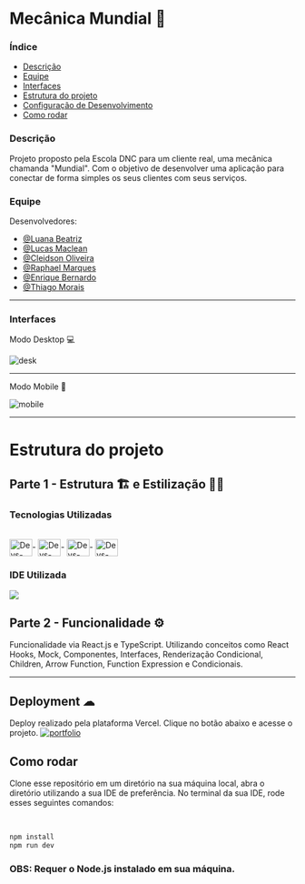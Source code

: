 # Mecânica Mundial 🚗

### Índice
<ul>
  <a href="#descrição"><li>Descrição</li></a>
  <a href="#equipe"><li>Equipe</li></a>
  <a href="#interfaces"><li>Interfaces</li></a>
  <a href="#estrutura-do-projeto"><li>Estrutura do projeto</li></a>
  <a href="#deployment-"><li>Configuração de Desenvolvimento</li></a>
  <a href="#como-rodar"><li>Como rodar</li></a>
</ul>

### Descrição
Projeto proposto pela Escola DNC para um cliente real, uma mecânica chamanda "Mundial". Com o objetivo de desenvolver uma aplicação para conectar de forma simples os seus clientes com seus serviços.

### Equipe
Desenvolvedores: 
- [@Luana Beatriz](https://github.com/lubias)
- [@Lucas Maclean](https://www.github.com/osmaclean)
- [@Cleidson Oliveira](https://github.com/Cleidson-Oliveira/mecanica-mundial)
- [@Raphael Marques](https://github.com/RaphaelMarquesMartorella)
- [@Enrique Bernardo](https://github.com/EnriqueBernardo)
- [@Thiago Morais](https://github.com/thiagomorais16)

<hr>

### Interfaces
Modo Desktop 💻

![desk](https://github.com/Mecanica-Mundial/mecanica-mundial/assets/115199808/a44a796d-97c3-402c-aac6-55f298d2b82a)

<hr>

Modo Mobile 📲

![mobile](https://github.com/Mecanica-Mundial/mecanica-mundial/assets/115199808/4795fe68-44ab-4ed1-bed3-b0d9abff43f1)

<hr>

# Estrutura do projeto
## Parte 1 - Estrutura 🏗 e Estilização 👨‍🎨
### Tecnologias Utilizadas
<div style="display: inline_block"><br>
  <img align="center" alt="Devs-HTML" height="30" width="40" src="https://cdn.jsdelivr.net/gh/devicons/devicon/icons/nextjs/nextjs-line.svg">-
  <img align="center" alt="Devs-CSS" height="30" width="40" src="https://cdn.jsdelivr.net/gh/devicons/devicon/icons/tailwindcss/tailwindcss-plain.svg">-
  <img align="center" alt="Devs-CSS" height="30" width="40" src="https://cdn.jsdelivr.net/gh/devicons/devicon/icons/typescript/typescript-original.svg">-
  <img align="center" alt="Devs-JavaScript" height="30" width="40" src="https://cdn.jsdelivr.net/gh/devicons/devicon/icons/react/react-original.svg">
</div>


### IDE Utilizada
<div> 
<img src="https://img.shields.io/badge/Visual_Studio_Code-0078D4?style=for-the-badge&logo=visual%20studio%20code&logoColor=white">
</div>


## Parte 2 - Funcionalidade ⚙

Funcionalidade via React.js e TypeScript. Utilizando conceitos como React Hooks, Mock, Componentes, Interfaces, Renderização Condicional, Children, Arrow Function, Function Expression e Condicionais.

<hr>

## Deployment ☁

Deploy realizado pela plataforma Vercel. Clique no botão abaixo e acesse o projeto.
[![portfolio](https://img.shields.io/badge/-CLIQUE%20AQUI-yellowgreen)](https://mecanica-mundial.vercel.app)

## Como rodar
Clone esse repositório em um diretório na sua máquina local, abra o diretório utilizando a sua IDE de preferência. No terminal da sua IDE, rode esses seguintes comandos:

<br>

```sh
npm install
npm run dev
```

### OBS: Requer o Node.js instalado em sua máquina.


